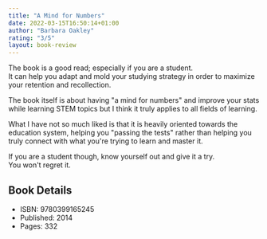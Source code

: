 ```yaml
---
title: "A Mind for Numbers"
date: 2022-03-15T16:50:14+01:00
author: "Barbara Oakley"
rating: "3/5"
layout: book-review
---
```


The book is a good read; especially if you are a student.<br>
It can help you adapt and mold your studying strategy in order to maximize your
retention and recollection.

The book itself is about having "a mind for numbers" and improve your stats
while learning STEM topics but I think it truly applies to all fields of
learning.

What I have not so much liked is that it is heavily oriented towards the
education system, helping you "passing the tests" rather than helping you truly
connect with what you're trying to learn and master it.

If you are a student though, know yourself out and give it a try.<br>
You won't regret it.

## Book Details

- ISBN: 9780399165245
- Published: 2014
- Pages: 332
